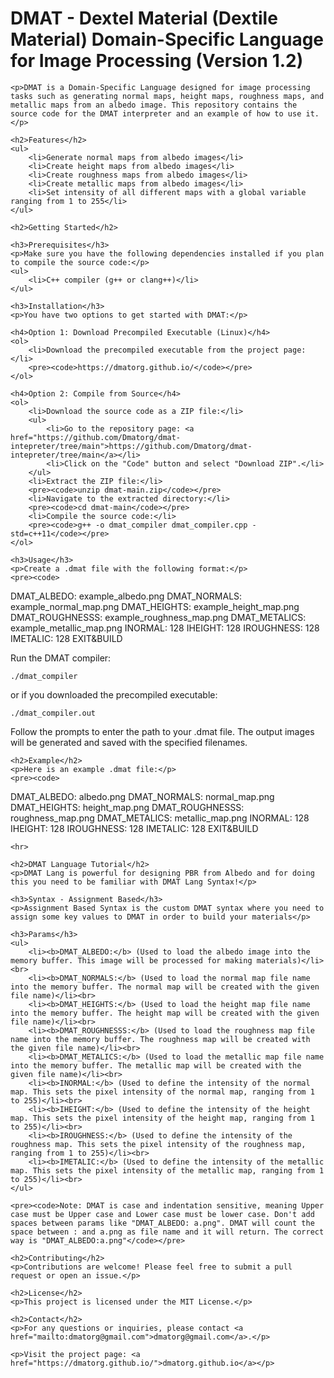 <h1>DMAT - Dextel Material (Dextile Material) Domain-Specific Language for Image Processing (Version 1.2)</h1>

    <p>DMAT is a Domain-Specific Language designed for image processing tasks such as generating normal maps, height maps, roughness maps, and metallic maps from an albedo image. This repository contains the source code for the DMAT interpreter and an example of how to use it.</p>

    <h2>Features</h2>
    <ul>
        <li>Generate normal maps from albedo images</li>
        <li>Create height maps from albedo images</li>
        <li>Create roughness maps from albedo images</li>
        <li>Create metallic maps from albedo images</li>
        <li>Set intensity of all different maps with a global variable ranging from 1 to 255</li>
    </ul>

    <h2>Getting Started</h2>

    <h3>Prerequisites</h3>
    <p>Make sure you have the following dependencies installed if you plan to compile the source code:</p>
    <ul>
        <li>C++ compiler (g++ or clang++)</li>
    </ul>

    <h3>Installation</h3>
    <p>You have two options to get started with DMAT:</p>

    <h4>Option 1: Download Precompiled Executable (Linux)</h4>
    <ol>
        <li>Download the precompiled executable from the project page:</li>
        <pre><code>https://dmatorg.github.io/</code></pre>
    </ol>

    <h4>Option 2: Compile from Source</h4>
    <ol>
        <li>Download the source code as a ZIP file:</li>
        <ul>
            <li>Go to the repository page: <a href="https://github.com/Dmatorg/dmat-intepreter/tree/main">https://github.com/Dmatorg/dmat-intepreter/tree/main</a></li>
            <li>Click on the "Code" button and select "Download ZIP".</li>
        </ul>
        <li>Extract the ZIP file:</li>
        <pre><code>unzip dmat-main.zip</code></pre>
        <li>Navigate to the extracted directory:</li>
        <pre><code>cd dmat-main</code></pre>
        <li>Compile the source code:</li>
        <pre><code>g++ -o dmat_compiler dmat_compiler.cpp -std=c++11</code></pre>
    </ol>

    <h3>Usage</h3>
    <p>Create a .dmat file with the following format:</p>
    <pre><code>
DMAT_ALBEDO: example_albedo.png
DMAT_NORMALS: example_normal_map.png
DMAT_HEIGHTS: example_height_map.png
DMAT_ROUGHNESSS: example_roughness_map.png
DMAT_METALICS: example_metallic_map.png
INORMAL: 128
IHEIGHT: 128
IROUGHNESS: 128
IMETALIC: 128
EXIT&BUILD
    </code></pre>
    <p>Run the DMAT compiler:</p>
    <pre><code>./dmat_compiler</code></pre>
    <p>or if you downloaded the precompiled executable:</p>
    <pre><code>./dmat_compiler.out</code></pre>
    <p>Follow the prompts to enter the path to your .dmat file. The output images will be generated and saved with the specified filenames.</p>

    <h2>Example</h2>
    <p>Here is an example .dmat file:</p>
    <pre><code>
DMAT_ALBEDO: albedo.png
DMAT_NORMALS: normal_map.png
DMAT_HEIGHTS: height_map.png
DMAT_ROUGHNESSS: roughness_map.png
DMAT_METALICS: metallic_map.png
INORMAL: 128
IHEIGHT: 128
IROUGHNESS: 128
IMETALIC: 128
EXIT&BUILD
    </code></pre>

    <hr>

    <h2>DMAT Language Tutorial</h2>
    <p>DMAT Lang is powerful for designing PBR from Albedo and for doing this you need to be familiar with DMAT Lang Syntax!</p>

    <h3>Syntax - Assignment Based</h3>
    <p>Assignment Based Syntax is the custom DMAT syntax where you need to assign some key values to DMAT in order to build your materials</p>

    <h3>Params</h3>
    <ul>
        <li><b>DMAT_ALBEDO:</b> (Used to load the albedo image into the memory buffer. This image will be processed for making materials)</li><br>
        <li><b>DMAT_NORMALS:</b> (Used to load the normal map file name into the memory buffer. The normal map will be created with the given file name)</li><br>
        <li><b>DMAT_HEIGHTS:</b> (Used to load the height map file name into the memory buffer. The height map will be created with the given file name)</li><br>
        <li><b>DMAT_ROUGHNESSS:</b> (Used to load the roughness map file name into the memory buffer. The roughness map will be created with the given file name)</li><br>
        <li><b>DMAT_METALICS:</b> (Used to load the metallic map file name into the memory buffer. The metallic map will be created with the given file name)</li><br>
        <li><b>INORMAL:</b> (Used to define the intensity of the normal map. This sets the pixel intensity of the normal map, ranging from 1 to 255)</li><br>
        <li><b>IHEIGHT:</b> (Used to define the intensity of the height map. This sets the pixel intensity of the height map, ranging from 1 to 255)</li><br>
        <li><b>IROUGHNESS:</b> (Used to define the intensity of the roughness map. This sets the pixel intensity of the roughness map, ranging from 1 to 255)</li><br>
        <li><b>IMETALIC:</b> (Used to define the intensity of the metallic map. This sets the pixel intensity of the metallic map, ranging from 1 to 255)</li><br>
    </ul>

    <pre><code>Note: DMAT is case and indentation sensitive, meaning Upper case must be Upper case and Lower case must be lower case. Don't add spaces between params like "DMAT_ALBEDO: a.png". DMAT will count the space between : and a.png as file name and it will return. The correct way is "DMAT_ALBEDO:a.png"</code></pre>

    <h2>Contributing</h2>
    <p>Contributions are welcome! Please feel free to submit a pull request or open an issue.</p>

    <h2>License</h2>
    <p>This project is licensed under the MIT License.</p>

    <h2>Contact</h2>
    <p>For any questions or inquiries, please contact <a href="mailto:dmatorg@gmail.com">dmatorg@gmail.com</a>.</p>

    <p>Visit the project page: <a href="https://dmatorg.github.io/">dmatorg.github.io</a></p>

